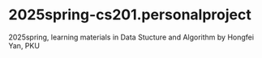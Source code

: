 # 2025spring-cs201.personalproject

2025spring, learning materials in Data Stucture and Algorithm by Hongfei Yan, PKU

